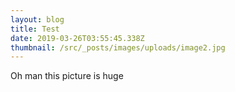 ```yaml
---
layout: blog
title: Test
date: 2019-03-26T03:55:45.338Z
thumbnail: /src/_posts/images/uploads/image2.jpg
---
```

Oh man this picture is huge
